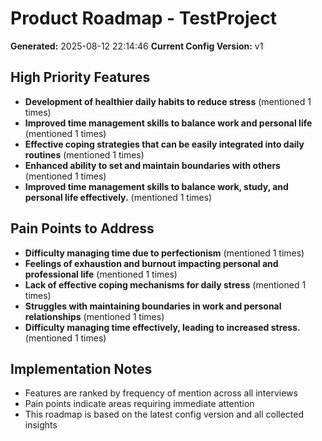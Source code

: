 # Product Roadmap - TestProject

**Generated:** 2025-08-12 22:14:46
**Current Config Version:** v1

## High Priority Features

- **Development of healthier daily habits to reduce stress** (mentioned 1 times)
- **Improved time management skills to balance work and personal life** (mentioned 1 times)
- **Effective coping strategies that can be easily integrated into daily routines** (mentioned 1 times)
- **Enhanced ability to set and maintain boundaries with others** (mentioned 1 times)
- **Improved time management skills to balance work, study, and personal life effectively.** (mentioned 1 times)

## Pain Points to Address

- **Difficulty managing time due to perfectionism** (mentioned 1 times)
- **Feelings of exhaustion and burnout impacting personal and professional life** (mentioned 1 times)
- **Lack of effective coping mechanisms for daily stress** (mentioned 1 times)
- **Struggles with maintaining boundaries in work and personal relationships** (mentioned 1 times)
- **Difficulty managing time effectively, leading to increased stress.** (mentioned 1 times)

## Implementation Notes

- Features are ranked by frequency of mention across all interviews
- Pain points indicate areas requiring immediate attention
- This roadmap is based on the latest config version and all collected insights
